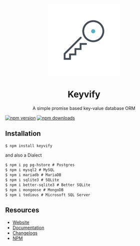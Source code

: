 <p align="center">
  <img
    src="./docs/src/.vuepress/public/assets/logo.png" onerror="this.src = '/assets/logo.png'" width="230px">
</p>

<h1 align="center">Keyvify</h1>
<p align="center">A simple promise based key-value database ORM</p>

[![npm version](https://badgen.net/npm/v/keyvify)](https://www.npmjs.com/package/keyvify)
[![npm downloads](https://badgen.net/npm/dm/keyvify)](https://www.npmjs.com/package/keyvify)

## Installation
```console
$ npm install keyvify
```

and also a Dialect

```console
$ npm i pg pg-hstore # Postgres 
$ npm i mysql2 # MySQL
$ npm i mariadb # MariaDB
$ npm i sqlite3 # SQLite
$ npm i better-sqlite3 # Better SQLite
$ npm i mongoose # MongoDB
$ npm i tedious # Microsoft SQL Server
```

## Resources

* [Website](https://keyvify.js.org)
* [Documentation](https://keyvify.js.org/docs)
* [Changelogs](./changelog.md)
* [NPM](https://npmjs.com/keyvify)
